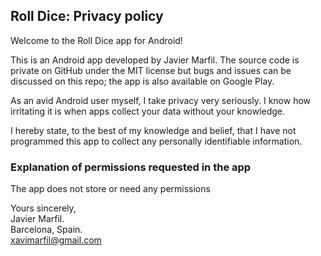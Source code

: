 ## Roll Dice: Privacy policy

Welcome to the Roll Dice app for Android!

This is an Android app developed by Javier Marfil. The source code is private on GitHub under the MIT license but bugs and issues can be discussed on this repo; the app is also available on Google Play.

As an avid Android user myself, I take privacy very seriously.
I know how irritating it is when apps collect your data without your knowledge.

I hereby state, to the best of my knowledge and belief, that I have not programmed this app to collect any personally identifiable information.

### Explanation of permissions requested in the app

The app does not store or need any permissions

Yours sincerely,  
Javier Marfil.  
Barcelona, Spain.  
xavimarfil@gmail.com
